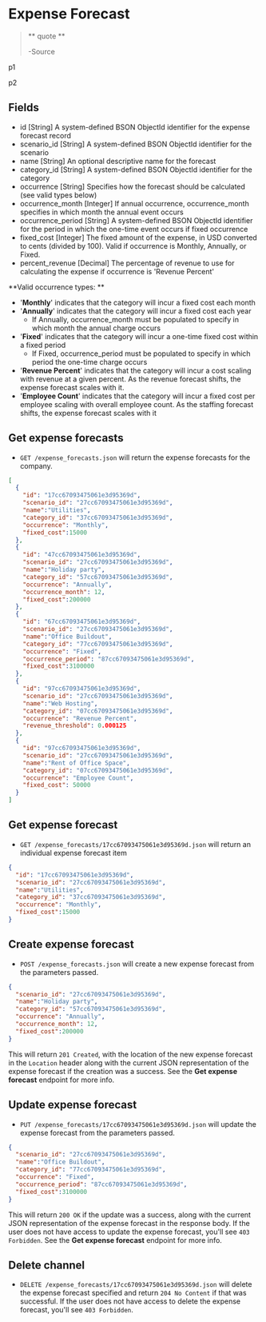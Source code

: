 Expense Forecast
================

> ** quote **
>
> -Source

p1

p2


Fields
------

* id [String] A system-defined BSON ObjectId identifier for the expense forecast record
* scenario_id [String] A system-defined BSON ObjectId identifier for the scenario
* name [String] An optional descriptive name for the forecast
* category_id [String] A system-defined BSON ObjectId identifier for the category
* occurrence [String] Specifies how the forecast should be calculated (see valid types below)
* occurrence_month [Integer] If annual occurrence, occurrence\_month specifies in which month the annual event occurs
* occurrence_period [String] A system-defined BSON ObjectId identifier for the period in which the one-time event occurs if fixed occurrence
* fixed_cost [Integer] The fixed amount of the expense, in USD converted to cents (divided by 100). Valid if occurrence is Monthly, Annually, or Fixed.
* percent_revenue [Decimal] The percentage of revenue to use for calculating the expense if occurrence is 'Revenue Percent'

**Valid occurrence types: **

* '**Monthly**' indicates that the category will incur a fixed cost each month
* '**Annually**' indicates that the category will incur a fixed cost each year
  * If Annually, occurrence_month must be populated to specify in which month the annual charge occurs
* '**Fixed**' indicates that the category will incur a one-time fixed cost within a fixed period
  * If Fixed, occurrence_period must be populated to specify in which period the one-time charge occurs
* '**Revenue Percent**' indicates that the category will incur a cost scaling with revenue at a given percent. As the revenue forecast shifts, the expense forecast scales with it.
* '**Employee Count**' indicates that the category will incur a fixed cost per employee scaling with overall employee count. As the staffing forecast shifts, the expense forecast scales with it


Get expense forecasts
-----------------------

* `GET /expense_forecasts.json` will return the expense forecasts for the company.

```json
[
  {
    "id": "17cc67093475061e3d95369d",
    "scenario_id": "27cc67093475061e3d95369d",
    "name":"Utilities",
    "category_id": "37cc67093475061e3d95369d",
    "occurrence": "Monthly",
    "fixed_cost":15000
  },
  {
    "id": "47cc67093475061e3d95369d",
    "scenario_id": "27cc67093475061e3d95369d",
    "name":"Holiday party",
    "category_id": "57cc67093475061e3d95369d",
    "occurrence": "Annually",
    "occurrence_month": 12,
    "fixed_cost":200000
  },
  {
    "id": "67cc67093475061e3d95369d",
    "scenario_id": "27cc67093475061e3d95369d",
    "name":"Office Buildout",
    "category_id": "77cc67093475061e3d95369d",
    "occurrence": "Fixed",
    "occurrence_period": "87cc67093475061e3d95369d",
    "fixed_cost":3100000
  },
  {
    "id": "97cc67093475061e3d95369d",
    "scenario_id": "27cc67093475061e3d95369d",
    "name":"Web Hosting",
    "category_id": "07cc67093475061e3d95369d",
    "occurrence": "Revenue Percent",
    "revenue_threshold": 0.000125
  },
  {
    "id": "97cc67093475061e3d95369d",
    "scenario_id": "27cc67093475061e3d95369d",
    "name":"Rent of Office Space",
    "category_id": "07cc67093475061e3d95369d",
    "occurrence": "Employee Count",
    "fixed_cost": 50000
  }
]
```


Get expense forecast
---------------------

* `GET /expense_forecasts/17cc67093475061e3d95369d.json` will return an individual expense forecast item

```json
{
  "id": "17cc67093475061e3d95369d",
  "scenario_id": "27cc67093475061e3d95369d",
  "name":"Utilities",
  "category_id": "37cc67093475061e3d95369d",
  "occurrence": "Monthly",
  "fixed_cost":15000
}
```


Create expense forecast
------------------------

* `POST /expense_forecasts.json` will create a new expense forecast from the parameters passed.

```json
{
  "scenario_id": "27cc67093475061e3d95369d",
  "name":"Holiday party",
  "category_id": "57cc67093475061e3d95369d",
  "occurrence": "Annually",
  "occurrence_month": 12,
  "fixed_cost":200000
}
```

This will return `201 Created`, with the location of the new expense forecast in the `Location` header along with the current JSON representation of the expense forecast if the creation was a success. See the **Get expense forecast** endpoint for more info.


Update expense forecast
-------------------------

* `PUT /expense_forecasts/17cc67093475061e3d95369d.json` will update the expense forecast from the parameters passed.

```json
{
  "scenario_id": "27cc67093475061e3d95369d",
  "name":"Office Buildout",
  "category_id": "77cc67093475061e3d95369d",
  "occurrence": "Fixed",
  "occurrence_period": "87cc67093475061e3d95369d",
  "fixed_cost":3100000
}
```

This will return `200 OK` if the update was a success, along with the current JSON representation of the expense forecast in the response body. If the user does not have access to update the expense forecast, you'll see `403 Forbidden`. See the **Get expense forecast** endpoint for more info.


Delete channel
-------------

* `DELETE /expense_forecasts/17cc67093475061e3d95369d.json` will delete the expense forecast specified and return `204 No Content` if that was successful. If the user does not have access to delete the expense forecast, you'll see `403 Forbidden`.
